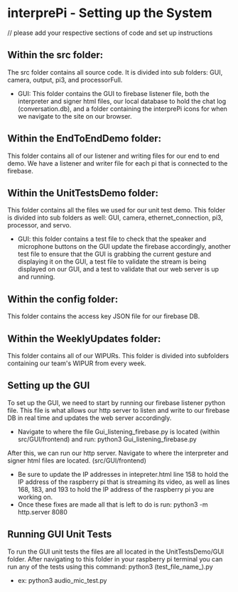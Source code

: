 # interprePi - Setting up the System
// please add your respective sections of code and set up instructions

## Within the src folder:
The src folder contains all source code. It is divided into sub folders: GUI, camera, output, pi3, and processorFull. 
- GUI: This folder contains the GUI to firebase listener file, both the interpreter and signer html files, our local database to hold the chat log (conversation.db), and a folder containing the interprePi icons for when we navigate to the site on our browser.

## Within the EndToEndDemo folder:
This folder contains all of our listener and writing files for our end to end demo. We have a listener and writer file for each pi that is connected to the firebase. 

## Within the UnitTestsDemo folder:
This folder contains all the files we used for our unit test demo. This folder is divided into sub folders as well: GUI, camera, ethernet_connection, pi3, processor, and servo. 
- GUI: this folder contains a test file to check that the speaker and microphone buttons on the GUI update the firebase accordingly, another test file to ensure that the GUI is grabbing the current gesture and displaying it on the GUI, a test file to validate the stream is being displayed on our GUI, and a test to validate that our web server is up and running.

## Within the config folder:
This folder contains the access key JSON file for our firebase DB.

## Within the WeeklyUpdates folder:
This folder contains all of our WIPURs. This folder is divided into subfolders containing our team's WIPUR from every week.

## Setting up the GUI

To set up the GUI, we need to start by running our firebase listener python file. This file is what allows our http server to listen and write to our firebase DB in real time and updates the web server accordingly. 
- Navigate to where the file Gui_listening_firebase.py is located (within src/GUI/frontend) and run: python3 Gui_listening_firebase.py

After this, we can run our http server. Navigate to where the interpreter and signer html files are located. (src/GUI/frontend)
- Be sure to update the IP addresses in intepreter.html line 158 to hold the IP address of the raspberry pi that is streaming its video, as well as lines 168, 183, and 193 to hold the IP address of the raspberry pi you are working on.
- Once these fixes are made all that is left to do is run: python3 -m http.server 8080

## Running GUI Unit Tests

To run the GUI unit tests the files are all located in the UnitTestsDemo/GUI folder. After navigating to this folder in your raspberry pi terminal you can run any of the tests using this command:
python3 (test_file_name_).py
- ex: python3 audio_mic_test.py

  
